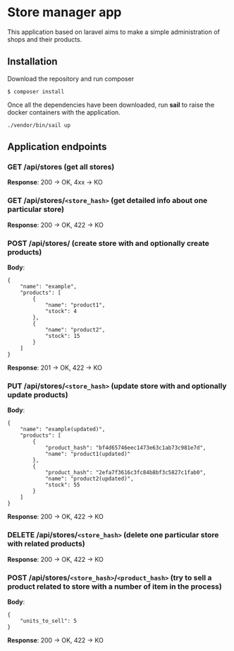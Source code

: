 # Store manager app

This application based on laravel aims to make a simple administration of shops and their products.


## Installation
Download the repository and run composer 

    $ composer install

Once all the dependencies have been downloaded, run **sail** to raise the docker containers with the application.

    ./vendor/bin/sail up


## Application endpoints

### GET /api/stores (get all stores)
**Response**: 200 -> OK, 4xx -> KO

### GET /api/stores/`<store_hash>` (get detailed info about one particular store)
**Response**: 200 -> OK, 422 -> KO

### POST /api/stores/ (create store with and optionally create products)
**Body**:

    {
    	"name": "example",
    	"products": [
    		{
    			"name": "product1",
    			"stock": 4
    		},
    		{
    			"name": "product2",
    			"stock": 15
    		}
    	]
    }

**Response**: 201 -> OK, 422 -> KO

### PUT /api/stores/`<store_hash>` (update store with and optionally update products)
**Body**:

    {
    	"name": "example(updated)",
    	"products": [
    		{
    			"product_hash": "bf4d65746eec1473e63c1ab73c981e7d",
    			"name": "product1(updated)"
    		},
    		{
    			"product_hash": "2efa7f3616c3fc84b8bf3c5827c1fab0",
    			"name": "product2(updated)",
    			"stock": 55
    		}
    	]
    }

**Response**: 200 -> OK, 422 -> KO

### DELETE /api/stores/`<store_hash>` (delete one particular store with related products)
**Response**: 200 -> OK, 422 -> KO


### POST /api/stores/`<store_hash>`/`<product_hash>` (try to sell a product related to store with a number of item in the process)
**Body**: 

    {
    	"units_to_sell": 5
    }

**Response**: 200 -> OK, 422 -> KO
